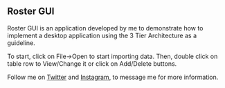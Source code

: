 ## Roster GUI
Roster GUI is an application developed by me to demonstrate how to implement a desktop application using the 3 Tier Architecture as a guideline. 

To start, click on File->Open to start importing data. 
Then, double click on table row to View/Change it or click on Add/Delete buttons.

Follow me on [Twitter](https://twitter.com/sero_dev) and [Instagram](https://instagram.com/sero_dev), to message me for more information.
